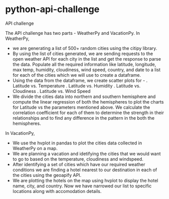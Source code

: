 # python-api-challenge
API challenge

The API challenge has two parts - WeatherPy and VacationPy. 
In WeatherPy, 
- we are generating a list of 500+ random cities using the citipy library. 
- By using the list of cities generated, we are sending requests to the open weather API for each city in the list and get the response to parse the data. Populate all the required information like latitude, longitude, max temp, humidity, cloudiness, wind speed, country, and date to a list for each of the cities which we will use to create a dataframe.
- Using the data from the dataframe, we create scatter plots for - 
       . Latitude vs. Temperature
       . Latitude vs. Humidity
       . Latitude vs. Cloudiness
       . Latitude vs. Wind Speed
- We divide the cities data into northern and southern hemisphere and compute the linear regression of both the hemispheres to plot the charts for Latitude vs the parameters mentioned above. We calculate the correlation coefficient for each of them to determine the strength in their relationships and to find any difference in the pattern in the both the hemispheres.

In VacationPy,
- We use the hvplot in pandas to plot the cities data collected in WeatherPy on a map.
- We are planning a vacation and idetifying the cities that we would want to go to based on the temperature, cloudiness and windspeed. 
- After identifying a set of cities which have our required weather conditions we are finding a hotel nearest to our destination in each of the cities using the geoapify API. 
- We are plotting the hotels on the map using hvplot to display the hotel name, city, and country. Now we have narrowed our list to specific locations along with accomodation details.
